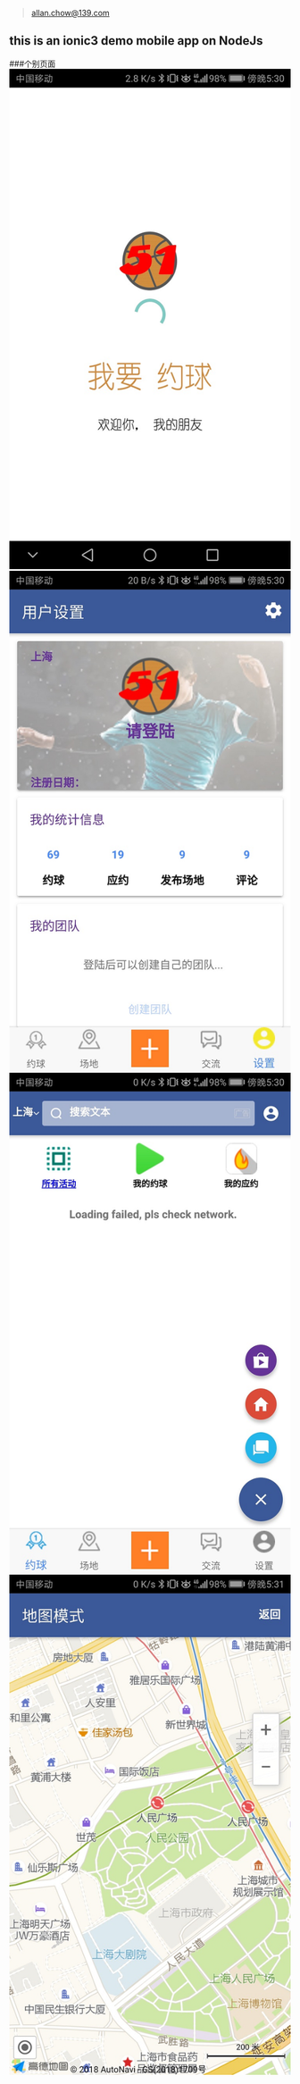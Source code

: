 >allan.chow@139.com

## this is an ionic3 demo mobile app on NodeJs ##


###个别页面
![splash](./screenshots/splash.jpg) 
![profile](./screenshots/profile.jpg)
![home](./screenshots/home.jpg) 
![map_search](./screenshots/map_search.jpg)  